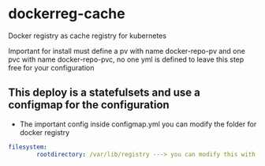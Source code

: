 # dockerreg-cache
Docker registry as cache registry for kubernetes

Important for install must define a pv with name docker-repo-pv and one pvc with name docker-repo-pvc, no one yml is defined to leave this step free for your configuration

## This deploy is a statefulsets and use a configmap for the configuration 

* The important config
inside configmap.yml you can modify the folder for docker registry 

```yaml
filesystem:
        rootdirectory: /var/lib/registry ---> you can modify this with your best config, this is the folder location inside the container
```